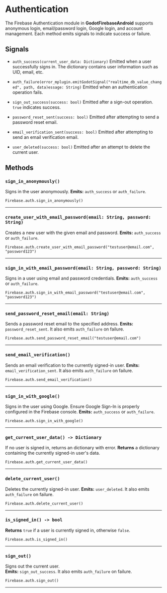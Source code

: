 # Authentication

The Firebase Authentication module in **GodotFirebaseAndroid** supports anonymous login, email/password login, Google login, and account management. Each method emits signals to indicate success or failure.

## Signals

- `auth_success(current_user_data: Dictionary)`
  Emitted when a user successfully signs in. The dictionary contains user information such as UID, email, etc.

- `auth_failure(error_mplugin.emitGodotSignal("realtime_db_value_changed", path, data)essage: String)`
  Emitted when an authentication operation fails.

- `sign_out_success(success: bool)`
  Emitted after a sign-out operation. `true` indicates success.

- `password_reset_sent(success: bool)`
  Emitted after attempting to send a password reset email.

- `email_verification_sent(success: bool)`
  Emitted after attempting to send an email verification email.

- `user_deleted(success: bool)`
  Emitted after an attempt to delete the current user.

## Methods

### `sign_in_anonymously()`
Signs in the user anonymously.
**Emits:** `auth_success` or `auth_failure`.

```gdscript
Firebase.auth.sign_in_anonymously()
```

---

### `create_user_with_email_password(email: String, password: String)`
Creates a new user with the given email and password.
**Emits:** `auth_success` or `auth_failure`.

```gdscript
Firebase.auth.create_user_with_email_password("testuser@email.com", "password123")
```

---

### `sign_in_with_email_password(email: String, password: String)`
Signs in a user using email and password credentials.
**Emits:** `auth_success` or `auth_failure`.

```gdscript
Firebase.auth.sign_in_with_email_password("testuser@email.com", "password123")
```
---

### `send_password_reset_email(email: String)`
Sends a password reset email to the specified address.
**Emits:** `password_reset_sent`. It also emits `auth_failure` on failure.

```gdscript
Firebase.auth.send_password_reset_email("testuser@email.com")
```
---

### `send_email_verification()`
Sends an email verification to the currently signed-in user.
**Emits:** `email_verification_sent`. It also emits `auth_failure` on failure.

```gdscript
Firebase.auth.send_email_verification()
```
---

### `sign_in_with_google()`
Signs in the user using Google. Ensure Google Sign-In is properly configured in the Firebase console.
**Emits:** `auth_success` or `auth_failure`.

```gdscript
Firebase.auth.sign_in_with_google()
```
---

### `get_current_user_data() -> Dictionary`
If no user is signed in, returns an dictionary with error.
**Returns** a dictionary containing the currently signed-in user's data.

```gdscript
Firebase.auth.get_current_user_data()
```
---

### `delete_current_user()`
Deletes the currently signed-in user.
**Emits:** `user_deleted`. It also emits `auth_failure` on failure.

```gdscript
Firebase.auth.delete_current_user()
```
---

### `is_signed_in() -> bool`
**Returns** `true` if a user is currently signed in, otherwise `false`.

```gdscript
Firebase.auth.is_signed_in()
```
---

### `sign_out()`
Signs out the current user.  
**Emits:** `sign_out_success`. It also emits `auth_failure` on failure.

```gdscript
Firebase.auth.sign_out()
```
---
